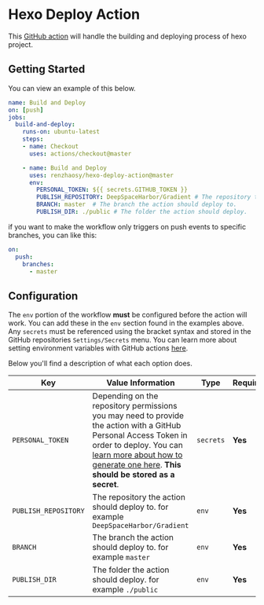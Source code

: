 # Hexo Deploy Action


This [GitHub action](https://github.com/features/actions) will handle the building and deploying process of hexo project.

## Getting Started

You can view an example of this below.

```yml
name: Build and Deploy
on: [push]
jobs:
  build-and-deploy:
    runs-on: ubuntu-latest
    steps:
    - name: Checkout
      uses: actions/checkout@master

    - name: Build and Deploy
      uses: renzhaosy/hexo-deploy-action@master
      env:
        PERSONAL_TOKEN: ${{ secrets.GITHUB_TOKEN }}
        PUBLISH_REPOSITORY: DeepSpaceHarbor/Gradient # The repository the action should deploy to.
        BRANCH: master  # The branch the action should deploy to.
        PUBLISH_DIR: ./public # The folder the action should deploy.
```

if you want to make the workflow only triggers on push events to specific branches, you can like this: 

```yml
on:
  push:	
    branches:	
      - master
```

## Configuration

The `env` portion of the workflow **must** be configured before the action will work. You can add these in the `env` section found in the examples above. Any `secrets` must be referenced using the bracket syntax and stored in the GitHub repositories `Settings/Secrets` menu. You can learn more about setting environment variables with GitHub actions [here](https://help.github.com/en/articles/workflow-syntax-for-github-actions#jobsjob_idstepsenv).

Below you'll find a description of what each option does.

| Key  | Value Information | Type | Required |
| ------------- | ------------- | ------------- | ------------- |
| `PERSONAL_TOKEN`  | Depending on the repository permissions you may need to provide the action with a GitHub Personal Access Token in order to deploy. You can [learn more about how to generate one here](https://help.github.com/en/articles/creating-a-personal-access-token-for-the-command-line). **This should be stored as a secret**. | `secrets` | **Yes** |
| `PUBLISH_REPOSITORY`  | The repository the action should deploy to. for example `DeepSpaceHarbor/Gradient` | `env` | **Yes** |
| `BRANCH`  | The branch the action should deploy to. for example `master` | `env` | **Yes** |
| `PUBLISH_DIR`  | The folder the action should deploy. for example `./public`| `env` | **Yes** |

